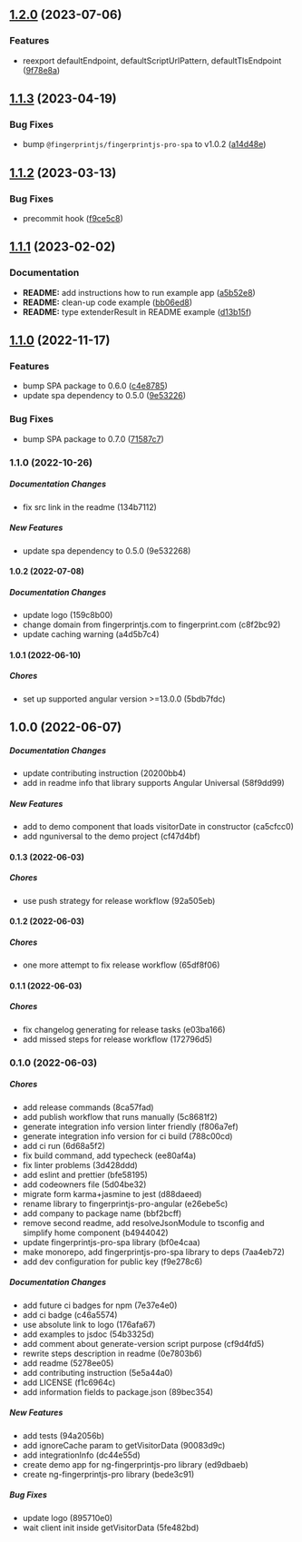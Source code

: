 ## [1.2.0](https://github.com/fingerprintjs/fingerprintjs-pro-angular/compare/v1.1.3...v1.2.0) (2023-07-06)


### Features

* reexport defaultEndpoint, defaultScriptUrlPattern, defaultTlsEndpoint ([9f78e8a](https://github.com/fingerprintjs/fingerprintjs-pro-angular/commit/9f78e8ac24c62f9be9fc07e18805a9a5c47b4569))

## [1.1.3](https://github.com/fingerprintjs/fingerprintjs-pro-angular/compare/v1.1.2...v1.1.3) (2023-04-19)


### Bug Fixes

* bump `@fingerprintjs/fingerprintjs-pro-spa` to v1.0.2 ([a14d48e](https://github.com/fingerprintjs/fingerprintjs-pro-angular/commit/a14d48e83903e88b91eb8694ff77ef000aa80353))

## [1.1.2](https://github.com/fingerprintjs/fingerprintjs-pro-angular/compare/v1.1.1...v1.1.2) (2023-03-13)


### Bug Fixes

* precommit hook ([f9ce5c8](https://github.com/fingerprintjs/fingerprintjs-pro-angular/commit/f9ce5c85873acb8cc84cb242a3b279b56b9d6093))

## [1.1.1](https://github.com/fingerprintjs/fingerprintjs-pro-angular/compare/v1.1.0...v1.1.1) (2023-02-02)


### Documentation

* **README:** add instructions how to run example app ([a5b52e8](https://github.com/fingerprintjs/fingerprintjs-pro-angular/commit/a5b52e85b415254d2c4699461bc38e1fa81e8dd3))
* **README:** clean-up code example ([bb06ed8](https://github.com/fingerprintjs/fingerprintjs-pro-angular/commit/bb06ed8ba2a314a1e12b183884ebd20a82d697ce))
* **README:** type extenderResult in README example ([d13b15f](https://github.com/fingerprintjs/fingerprintjs-pro-angular/commit/d13b15ff2fc4837104471ecc029209ae4f3a1fc6))

## [1.1.0](https://github.com/fingerprintjs/fingerprintjs-pro-angular/compare/v1.0.2...v1.1.0) (2022-11-17)


### Features

* bump SPA package to 0.6.0 ([c4e8785](https://github.com/fingerprintjs/fingerprintjs-pro-angular/commit/c4e87858d1b8ad47588419bcfb65fa97b88fcde0))
* update spa dependency to 0.5.0 ([9e53226](https://github.com/fingerprintjs/fingerprintjs-pro-angular/commit/9e5322686e64fe8a3ebc704287caa061b8a10e54))


### Bug Fixes

* bump SPA package to 0.7.0 ([71587c7](https://github.com/fingerprintjs/fingerprintjs-pro-angular/commit/71587c71d46862c62e78574838ce6ee030a764c0))

### 1.1.0 (2022-10-26)

##### Documentation Changes

*  fix src link in the readme (134b7112)

##### New Features

*  update spa dependency to 0.5.0 (9e532268)

#### 1.0.2 (2022-07-08)

##### Documentation Changes

*  update logo (159c8b00)
*  change domain from fingerprintjs.com to fingerprint.com (c8f2bc92)
*  update caching warning (a4d5b7c4)

#### 1.0.1 (2022-06-10)

##### Chores

*  set up supported angular version >=13.0.0 (5bdb7fdc)

## 1.0.0 (2022-06-07)

##### Documentation Changes

*  update contributing instruction (20200bb4)
*  add in readme info that library supports Angular Universal (58f9dd99)

##### New Features

*  add to demo component that loads visitorDate in constructor (ca5cfcc0)
*  add nguniversal to the demo project (cf47d4bf)

#### 0.1.3 (2022-06-03)

##### Chores

*  use push strategy for release workflow (92a505eb)

#### 0.1.2 (2022-06-03)

##### Chores

*  one more attempt to fix release workflow (65df8f06)

#### 0.1.1 (2022-06-03)

##### Chores

*  fix changelog generating for release tasks (e03ba166)
*  add missed steps for release workflow (172796d5)

### 0.1.0 (2022-06-03)

##### Chores

*  add release commands (8ca57fad)
*  add publish workflow that runs manually (5c8681f2)
*  generate integration info version linter friendly (f806a7ef)
*  generate integration info version for ci build (788c00cd)
*  add ci run (6d68a5f2)
*  fix build command, add typecheck (ee80af4a)
*  fix linter problems (3d428ddd)
*  add eslint and prettier (bfe58195)
*  add codeowners file (5d04be32)
*  migrate form karma+jasmine to jest (d88daeed)
*  rename library to fingerprintjs-pro-angular (e26ebe5c)
*  add company to package name (bbf2bcff)
*  remove second readme, add resolveJsonModule to tsconfig and simplify home component (b4944042)
*  update fingerprintjs-pro-spa library (bf0e4caa)
*  make monorepo, add fingerprintjs-pro-spa library to deps (7aa4eb72)
*  add dev configuration for public key (f9e278c6)

##### Documentation Changes

*  add future ci badges for npm (7e37e4e0)
*  add ci badge (c46a5574)
*  use absolute link to logo (176afa67)
*  add examples to jsdoc (54b3325d)
*  add comment about generate-version script purpose (cf9d4fd5)
*  rewrite steps description in readme (0e7803b6)
*  add readme (5278ee05)
*  add contributing instruction (5e5a44a0)
*  add LICENSE (f1c6964c)
*  add information fields to package.json (89bec354)

##### New Features

*  add tests (94a2056b)
*  add ignoreCache param to getVisitorData (90083d9c)
*  add integrationInfo (dc44e55d)
*  create demo app for ng-fingerprintjs-pro library (ed9dbaeb)
*  create ng-fingerprintjs-pro library (bede3c91)

##### Bug Fixes

*  update logo (895710e0)
*  wait client init inside getVisitorData (5fe482bd)
